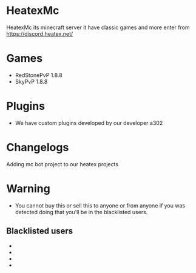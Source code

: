 # HeatexMc
HeatexMc its minecraft server it have classic games and more enter from https://discord.heatex.net/

# Games
- RedStonePvP 1.8.8
- SkyPvP 1.8.8
# Plugins
- We have custom plugins developed by our developer a302
# Changelogs
Adding mc bot project to our heatex projects

# Warning 
- You cannot buy this or sell this to anyone or from anyone if you was detected doing that you'll be in the blacklisted users.


## Blacklisted users
-
-
-
-
